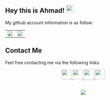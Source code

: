 ## Hey this is Ahmad! <img src="https://media.giphy.com/media/hvRJCLFzcasrR4ia7z/giphy.gif" width="25px"> 

My github account information is as follow:

<table border="0" cellspacing="0" cellpadding="0">
    <tr>
        <td>
            <img src="https://github-readme-stats.vercel.app/api?username=ahmadsalimi&show_icons=True"/>
        </td>
        <td>
            <img src="https://github-readme-stats.vercel.app/api/top-langs/?username=ahmadsalimi&layout=compact&langs_count=10"/>
        </td>
    </tr>
</table>

## Contact Me

Feel free contacting me via the following links:

<div align="center">
        <a href="https://www.linkedin.com/in/ahmadsalimi/">
            <img src="https://img.icons8.com/color/50/000000/linkedin.png" width=32/>
        </a>
        <a href="https://www.instagram.com/ahmadsalimi__/">
            <img src="https://img.icons8.com/fluency/50/000000/instagram-new.png" width=32/>
        </a>
        <a href="https://twitter.com/ChichekaMan">
            <img src="https://img.icons8.com/color/50/000000/twitter.png" width=32/>
        <a href="https://salimiahmad.ir/">
            <img src="https://img.icons8.com/ios-filled/50/000000/resume-website.png" width=32/>
        </a>
</div>

<p align=center>
<br>
<img src="https://visitor-badge.glitch.me/badge?page_id=ahmadsalimi/ahmadsalimi">

</p>
